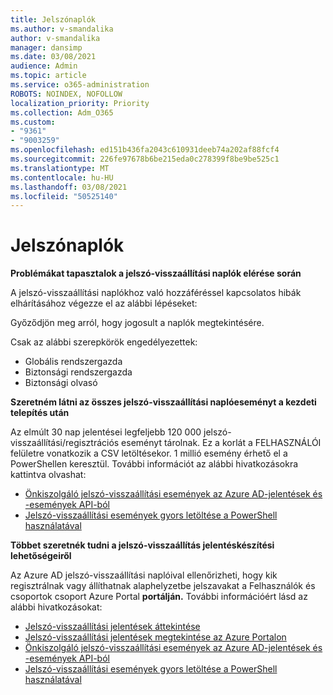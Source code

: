 ```yaml
---
title: Jelszónaplók
ms.author: v-smandalika
author: v-smandalika
manager: dansimp
ms.date: 03/08/2021
audience: Admin
ms.topic: article
ms.service: o365-administration
ROBOTS: NOINDEX, NOFOLLOW
localization_priority: Priority
ms.collection: Adm_O365
ms.custom:
- "9361"
- "9003259"
ms.openlocfilehash: ed151b436fa2043c610931deeb74a202af88fcf4
ms.sourcegitcommit: 226fe97678b6be215eda0c278399f8be9be525c1
ms.translationtype: MT
ms.contentlocale: hu-HU
ms.lasthandoff: 03/08/2021
ms.locfileid: "50525140"
---
```

# <a name="password-logs"></a>Jelszónaplók

**Problémákat tapasztalok a jelszó-visszaállítási naplók elérése során**

A jelszó-visszaállítási naplókhoz való hozzáféréssel kapcsolatos hibák elhárításához végezze el az alábbi lépéseket:

Győződjön meg arról, hogy jogosult a naplók megtekintésére. 

Csak az alábbi szerepkörök engedélyezettek:
 - Globális rendszergazda
 - Biztonsági rendszergazda
 - Biztonsági olvasó

**Szeretném látni az összes jelszó-visszaállítási naplóeseményt a kezdeti telepítés után**

Az elmúlt 30 nap jelentései legfeljebb 120 000 jelszó-visszaállítási/regisztrációs eseményt tárolnak. Ez a korlát a FELHASZNÁLÓI felületre vonatkozik a CSV letöltésekor. 1 millió esemény érhető el a PowerShellen keresztül.
További információt az alábbi hivatkozásokra kattintva olvashat:

- [Önkiszolgáló jelszó-visszaállítási események az Azure AD-jelentések és -események API-ból](https://docs.microsoft.com/azure/active-directory/authentication/howto-sspr-reporting)
- [Jelszó-visszaállítási események gyors letöltése a PowerShell használatával](https://docs.microsoft.com/azure/active-directory/authentication/howto-sspr-reporting)

**Többet szeretnék tudni a jelszó-visszaállítás jelentéskészítési lehetőségeiről**

Az Azure AD jelszó-visszaállítási naplóival ellenőrizheti, hogy kik regisztrálnak vagy állíthatnak alaphelyzetbe jelszavakat a Felhasználók és csoportok csoport Azure Portal **portálján.**
További információért lásd az alábbi hivatkozásokat:

- [Jelszó-visszaállítási jelentések áttekintése](https://docs.microsoft.com/azure/active-directory/authentication/howto-sspr-reporting)
- [Jelszó-visszaállítási jelentések megtekintése az Azure Portalon](https://docs.microsoft.com/azure/active-directory/authentication/howto-sspr-reporting)
- [Önkiszolgáló jelszó-visszaállítási események az Azure AD-jelentések és -események API-ból](https://docs.microsoft.com/azure/active-directory/authentication/howto-sspr-reporting)
- [Jelszó-visszaállítási események gyors letöltése a PowerShell használatával](https://docs.microsoft.com/azure/active-directory/authentication/howto-sspr-reporting)


